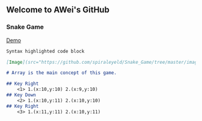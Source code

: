 ## Welcome to AWei's GitHub




### Snake Game

[Demo](https://spiraleyeld.github.io/Snake_Game/demo.html)

```markdown
Syntax highlighted code block

[Image](src="https://github.com/spiraleyeld/Snake_Game/tree/master/images/samplepic.png")

# Array is the main concept of this game.

## Key Right
    <1> 1.(x:10,y:10) 2.(x:9,y:10)
## Key Down
    <2> 1.(x:10,y:11) 2.(x:10,y:10)
## Key Right
    <3> 1.(x:11,y:11) 2.(x:10,y:11)
    

```



